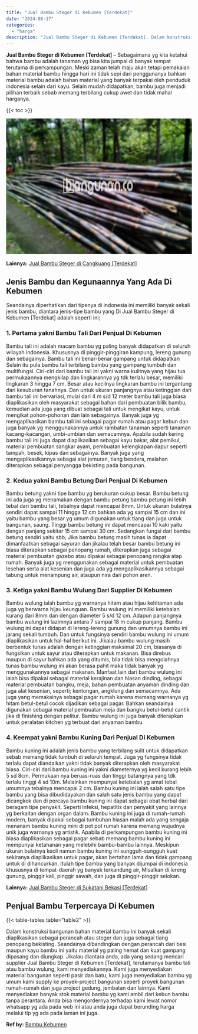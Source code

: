 ```yaml
---
title: "Jual Bambu Steger di Kebumen [Terdekat]"
date: "2024-08-17"
categories: 
  - "harga"
description: "Jual Bambu Steger di Kebumen [Terdekat]. Dalam konstruksi bangunan bahan material bambu ini banyak sekali diaplikasikan sebagai perancah atau steger dan juga..."
---
```


**Jual Bambu Steger di Kebumen \[Terdekat\]** – Sebagaimana yg kita ketahui bahwa bambu adalah tanaman yg bisa kita jumpai di banyak tempat terutama di perkampungan. Meski zaman telah maju akan tetapi pemakaian bahan material bambu hingga hari ini tidak sepi dari penggunanya bahkan material bambu adalah bahan material yang banyak terpakai oleh penduduk indonesia selain dari kayu. Selain mudah didapatkan, bambu juga menjadi pilihan terbaik sebab memang terbilang cukup awet dan tidak mahal harganya.

{{< toc >}}

![Jual Bambu Steger di Kebumen [Terdekat]](/images/jual-bambu-tali-11.png)

**Lainnya:** [Jual Bambu Steger di Cangkuang \[Terdekat\]](https://bambu.bangunan.co/jual-bambu-steger-di-cangkuang-terdekat/)

## Jenis Bambu dan Kegunaannya Yang Ada Di Kebumen

Seandainya diperhatikan dari tipenya di indonesia ini memiliki banyak sekali jenis bambu, diantara jenis-tipe bambu yang Di Jual Bambu Steger di Kebumen \[Terdekat\] adalah seperti ini;

### 1\. Pertama yakni Bambu Tali Dari Penjual Di Kebumen

Bambu tali ini adalah macam bambu yg paling banyak didapatkan di seluruh wilayah indonesia. Khususnya di pinggir-pinggiran kampung, lereng gunung dan sebagainya. Bambu tali ini benar-benar gampang untuk didapatkan Selain itu pula bambu tali terbilang bambu yang gampang tumbuh dan multifungsi. Ciri-ciri dari bambu tali ini yakni warna kulitnya yang hijau tua permukaannya mengkilap dan lingkarannya yg tdk terlalu besar, memiliki lingkaran 3 hingga 7 cm. Besar atau kecilnya lingkaran bambu ini tergantung dari kesuburan tanahnya. Dan untuk ukuran panjangnya atau ketinggian dari bambu tali ini bervariasi, mulai dari 4 m s/d 12 meter bambu tali juga biasa diaplikasikan oleh masyarakat sebagai bahan dari pembuatan bilik bambu, kemudian ada juga yang dibuat sebagai tali untuk mengikat kayu, untuk mengikat pohon-pohonan dan lain sebagainya. Banyak juga yg mengaplikasikan bambu tali ini sebagai pagar rumah atau pagar kebun dan juga banyak yg menggunakannya untuk rambatan tanaman seperti tanaman kacang-kacangan, umbi-umbian dan semacamnya. Apabila sudah kering bambu tali ini juga dapat diaplikasikan sebagai kayu bakar, alat pemikul, material pembuatan sangkar ayam, pembuatan kelengkapan dapur seperti tampah, besek, kipas dan sebagainya. Banyak juga yang mengaplikasikannya sebagai alat jemuran, tiang bendera, malahan diterapkan sebagai penyangga bekisting pada bangunan.

### 2\. Kedua yakni Bambu Betung Dari Penjual Di Kebumen

Bambu betung yakni tipe bambu yg berukuran cukup besar. Bambu betung ini ada juga yg menamakan dengan bambu petung bambu petung ini lebih tebal dari bambu tali, tebalnya dapat mencapai 8mm. Untuk ukuran bulatnya sendiri dapat sampai 11 hingga 12 cm bahkan ada yg sampai 15 cm dan ini yaitu bambu yang besar yg umum digunakan untuk tiang dan juga untuk bangunan, saung. Tinggi bambu betung ini dapat mencapai 10 kaki yaitu dengan panjang sekitar 15 cm sampai 30 cm. Sedangkan fungsi dari bambu betung sendiri yaitu sbb; Jika bambu betung masih tunas ia dapat dimanfaatkan sebagai sayuran dan jikalau telah besar bambu betung ini biasa diterapkan sebagai penopang rumah, diterapkan juga sebagai material pembuatan gazebo atau dipakai sebagai penopang rangka atap rumah. Banyak juga yg menggunakan sebagai material untuk pembuatan lesehan serta alat kesenian dan juga ada yg mengaplikasikannya sebagai tabung untuk menampung air, ataupun nira dari pohon aren.

### 3\. Ketiga yakni Bambu Wulung Dari Supplier Di Kebumen

Bambu wulung ialah bambu yg warnanya hitam atau hijau kehitaman ada juga yg berwarna hijau keunguan. Bambu wulung ini memiliki ketebalan kurang dari 8mm dan dengan diameter 5 s/d 12 cm. Adapun panjangnya bambu wulung ini lazimnya antara 7 sampai 18 m cukup panjang. Bambu wulung ini dapat didapat di lereng-lereng gunung dan umumnya bambu ini jarang sekali tumbuh. Dan untuk fungsinya sendiri bambu wulung ini umum diaplikasikan untuk hal-hal berikut ini. Jikalau bambu wulung masih berbentuk tunas adalah dengan ketinggian maksimal 20 cm, biasanya di fungsikan untuk sayur atau diterapkan untuk makanan. Bisa direbus maupun di sayur bahkan ada yang ditumis, bila tidak bisa mengolahnya tunas bambu wulung ini akan berasa pahit maka tidak banyak yg menggunakannya sebagai makanan. Manfaat lain dari bambu wulung ini ialah bisa dipakai sebagai material kerajinan dan hiasan dinding, sebagai material pembuatan bangku, meja, bahan pembuatan anyaman dinding dan juga alat kesenian, seperti; kentongan, angklung dan semacamnya. Ada juga yang memakainya sebagai pagar rumah karena memang warnanya yg hitam betul-betul cocok dijadikan sebagai pagar. Bahkan seandainya digunakan sebagai material pembuatan meja dan bangku betul-betul cantik jika di finishing dengan pelitur. Bambu wulung ini juga banyak diterapkan untuk peralatan kitchen yg terbuat dari anyaman bambu.

### 4\. Keempat yakni Bambu Kuning Dari Penjual Di Kebumen

Bambu kuning ini adalah jenis bambu yang terbilang sulit untuk didapatkan sebab memang tidak tumbuh di seluruh tempat. Juga yg fungsinya tidak terlalu dapat diandalkan yakni tidak banyak diterapkan oleh masyarakat biasa. Ciri-ciri dari bambu kuning ini yakni diameternya yg kecil kurang lebih 5 sd 8cm. Permukaan nya beruas-ruas dan tinggi batangnya yang tdk terlalu tinggi 4 sd 10m. Melainkan mempunyai ketebalan yg amat tebal umumnya tebalnya mencapai 2 cm. Bambu kuning ini ialah salah satu tipe bambu yang bisa dibudidayakan dan salah satu jenis bambu yang dapat dicangkok dan di percaya bambu kuning ini dapat sebagai obat herbal dari beragam tipe penyakit. Seperti infeksi, hepatitis dan penyakit yang lainnya yg berkaitan dengan organ dalam. Bambu kuning ini juga di rumah-rumah modern, banyak dipakai sebagai tumbuhan hiasan malah ada yang sengaja menanam bambu kuning mini di pot pot rumah karena memang wujudnya unik juga warnanya yg artistik. Apabila di perkampungan bambu kuning ini biasa diaplikasikan sebagai pagar sebab memang bambu kuning ini mempunyai ketahanan yang melebihi bambu-bambu lainnya. Meskipun ukuran bulatnya kecil namun bambu kuning ini sungguh-sungguh kuat sekiranya diaplikasikan untuk pagar, akan bertahan lama dan tidak gampang untuk di dihancurkan. Itulah tipe bambu yang banyak dijumpai di indonesia khususnya di tempat-daerah yg banyak terkandung air, Misalkan di lereng gunung, pinggir kali, pinggir sawah, dan juga di pinggir-pinggir selokan.

**Lainnya:** [Jual Bambu Steger di Sukatani Bekasi \[Terdekat\]](https://bambu.bangunan.co/jual-bambu-steger-di-sukatani-bekasi-terdekat/)

## Penjual Bambu Terpercaya Di Kebumen

{{< table-tables table="table2" >}}

Dalam konstruksi bangunan bahan material bambu ini banyak sekali diaplikasikan sebagai perancah atau steger dan juga sebagai tiang penopang bekisting. Seandainya dibandingkan dengan perancah dari besi maupun kayu bambu ini yaitu material yg paling hemat dan kuat gampang dipasang dan diungkap. Jikalau diantara anda, ada yang sedang mencari supplier Jual Bambu Steger di Kebumen \[Terdekat\], terutamanya bambu tali atau bambu wulung, kami menyediakannya. Kami juga menyediakan material bangunan seperti pasir dan batu, kami juga menyediakan bambu yg umum kami supply ke proyek-project bangunan seperti proyek bangunan rumah-rumah dan juga project gedung, jembatan dan lainnya. Kami menyediakan banyak stok material bambu yg kami ambil dari kebun bambu tanpa perantara. Anda bisa mengordernya terhadap kami lewat nomor whatsapp yg ada pada web ini atau anda juga dapat berunding harga melalui tlp yg ada pada laman ini juga.

**Ref by:** [Bambu Kebumen](https://id.wikipedia.org/wiki/Bambu)
